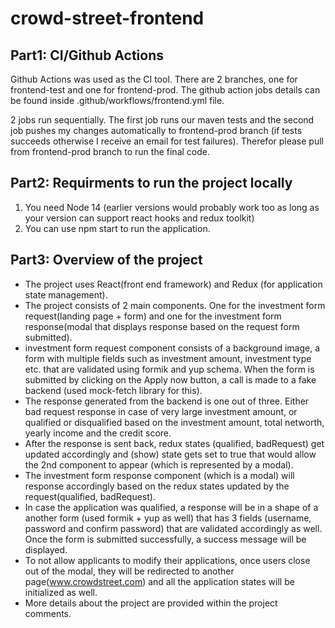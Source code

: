 # crowd-street-frontend

## Part1: CI/Github Actions
Github Actions was used as the CI tool. There are 2 branches, one for frontend-test and one for frontend-prod. The github action jobs details can be found 
inside .github/workflows/frontend.yml file.

2 jobs run sequentially. The first job runs our maven tests and the second job pushes my changes automatically to frontend-prod branch 
(if tests succeeds otherwise I receive an email for test failures). Therefor please pull from frontend-prod branch to run the final code.

## Part2: Requirments to run the project locally
1. You need Node 14 (earlier versions would probably work too as long as your version can support react hooks and redux toolkit)
2. You can use npm start to run the application.

## Part3: Overview of the project
* The project uses React(front end framework) and Redux (for application state management).
* The project consists of 2 main components. One for the investment form request(landing page + form) and one for the investment form response(modal that displays response based on the request form submitted).
* investment form request component consists of a background image, a form with multiple fields such as investment amount, investment type etc. that are validated using formik and yup schema. When the form is submitted by clicking on the Apply now button, a call is made to a fake backend (used mock-fetch library for this).
* The response generated from the backend is one out of three. Either bad request response in case of very large investment amount, or qualified or disqualified based on the investment amount, total networth, yearly income and the credit score. 
* After the response is sent back, redux states (qualified, badRequest) get updated accordingly and (show) state gets set to true that would allow the 2nd component to appear (which is represented by a modal).
* The investment form response component (which is a modal) will response accordingly based on the redux states updated by the request(qualified, badRequest).
* In case the application was qualified, a response will be in a shape of a another form (used formik + yup as well) that has 3 fields (username, password and confirm password) that are validated accordingly as well. Once the form is submitted successfully, a success message will be displayed.
* To not allow applicants to modify their applications, once users close out of the modal, they will be redirected to another page(www.crowdstreet.com) and all the application states will be initialized as well.
* More details about the project are provided within the project comments.
